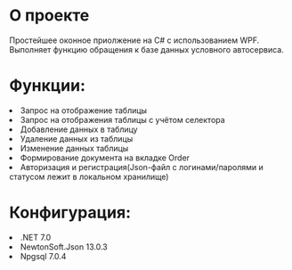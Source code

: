 <h1>О проекте</h1>
<div>Простейшее оконное приолжение на C# с использованием WPF.
Выполняет функцию обращения к базе данных условного автосервиса.
</div>
<h1>Функции:</h1>
<li>Запрос на отображение таблицы</li>
<li>Запрос на отображения таблицы с учётом селектора</li>
<li>Добавление данных в таблицу</li>
<li>Удаление данных из таблицы</li>
<li>Изменение данных таблицы</li>
<li>Формирование документа на вкладке Order</li>
<li>Авторизация и регистрация(Json-файл с логинами/паролями и статусом лежит в локальном хранилище)</li>
<h1>Конфигурация:</h1> 
<li>.NET 7.0 </li>
<li>NewtonSoft.Json 13.0.3</li>
<li>Npgsql 7.0.4</li>
